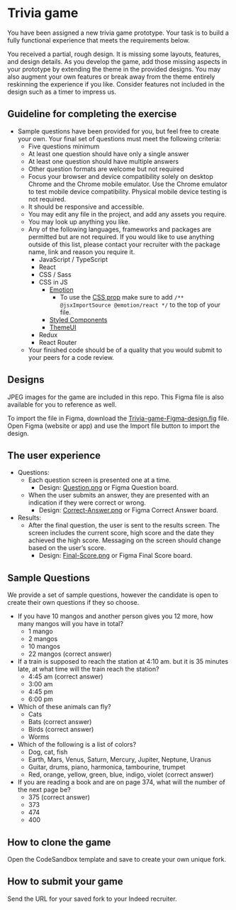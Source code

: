 # Trivia game

You have been assigned a new trivia game prototype. Your task is to build a fully functional experience that meets the requirements below.

You received a partial, rough design. It is missing some layouts, features, and design details. As you develop the game, add those missing aspects in your prototype by extending the theme in the provided designs. You may also augment your own features or break away from the theme entirely reskinning the experience if you like. Consider features not included in the design such as a timer to impress us.

## Guideline for completing the exercise

- Sample questions have been provided for you, but feel free to create your own. Your final set of questions must meet the following criteria:
  - Five questions minimum
  - At least one question should have only a single answer
  - At least one question should have multiple answers
  - Other question formats are welcome but not required
  - Focus your browser and device compatibility solely on desktop Chrome and the Chrome mobile emulator. Use the Chrome emulator to test mobile device compatibility. Physical mobile device testing is not required.
  - It should be responsive and accessible.
  - You may edit any file in the project, and add any assets you require.
  - You may look up anything you like.
  - Any of the following languages, frameworks and packages are permitted but are not required. If you would like to use anything outside of this list, please contact your recruiter with the package name, link and reason you require it.
    - JavaScript / TypeScript
    - React
    - CSS / Sass
    - CSS in JS
      - [Emotion](https://emotion.sh/docs/introduction)
        - To use the [CSS prop](https://emotion.sh/docs/css-prop#jsx-pragma) make sure to add `/** @jsxImportSource @emotion/react */` to the top of your file.
      - [Styled Components](https://styled-components.com/)
      - [ThemeUI](https://theme-ui.com/)
    - Redux
    - React Router
  - Your finished code should be of a quality that you would submit to your peers for a code review.

## Designs

JPEG images for the game are included in this repo. This Figma file is also available for you to reference as well.

To import the file in Figma, download the [Trivia-game-Figma-design.fig](https://github.com/indeed-de-exercise/figma/raw/main/Trivia-game-Figma-design.fig) file. Open Figma (website or app) and use the Import file button to import the design.

## The user experience

- Questions:
  - Each question screen is presented one at a time.
    - Design: [Question.png](./Question/png) or Figma Question board.
  - When the user submits an answer, they are presented with an indication if they were correct or wrong.
    - Design: [Correct-Answer.png](./Correct-Answer.png) or Figma Correct Answer board.
- Results:
  - After the final question, the user is sent to the results screen. The screen includes the current score, high score and the date they achieved the high score. Messaging on the screen should change based on the user’s score.
    - Design: [Final-Score.png](./Final-Sorce.png) or Figma Final Score board.

## Sample Questions

We provide a set of sample questions, however the candidate is open to create their own questions if they so choose.

- If you have 10 mangos and another person gives you 12 more, how‌ ‌many‌ ‌mangos‌ ‌will‌ ‌you‌ ‌have‌ ‌in‌ ‌total?‌
  - 1 mango
  - 2 mangos
  - 10 mangos
  - 22 mangos (correct answer)
- If‌ ‌a‌ ‌train‌ ‌is‌ ‌supposed‌ ‌to‌ ‌reach‌ ‌the‌ ‌station‌ ‌at‌ ‌4:10‌ ‌am‌. but‌ ‌it‌ ‌is ‌35‌ ‌minutes‌ late,‌ ‌at‌ ‌what‌ ‌time‌ ‌will ‌the‌ ‌train‌ ‌reach‌ ‌the‌ ‌station?‌ ‌
  - 4:45 am (correct answer)
  - 3:00 am
  - 4:45 pm
  - 6:00 pm
- Which of these animals can fly?
  - Cats
  - Bats (correct answer)
  - Birds (correct answer)
  - Worms
- Which of the following is a list of colors?
  - Dog, cat, fish
  - Earth, Mars, Venus, Saturn, Mercury, Jupiter, Neptune, Uranus
  - Guitar, drums, piano, harmonica, tambourine, trumpet
  - Red, orange, yellow, green, blue, indigo, violet (correct answer)
- If you are reading a book and are on page 374, what will the number of the next page be?
  - 375 (correct answer)
  - 373
  - 474
  - 400

## How to clone the game

Open the CodeSandbox template and save to create your own unique fork.

## How to submit your game

Send the URL for your saved fork to your Indeed recruiter.

<!-- can i use prettier, jest, cypress, eslint? -->
<!-- are questions and answers text only? -->
<!-- how should page nav work, pressing back goes to separage page? -->
<!-- file structure of components and css? -->
<!-- enums as jsx files? -->
<!-- unified text component? -->
<!-- how to add validation? -->
<!-- todo lock buttons, inccorrect message -->
<!-- todo add questions -->
<!-- todo rename variables -->
<!-- accessibilty? aria labels only on photo and tab order/enter? -->
<!-- radio or button -->
